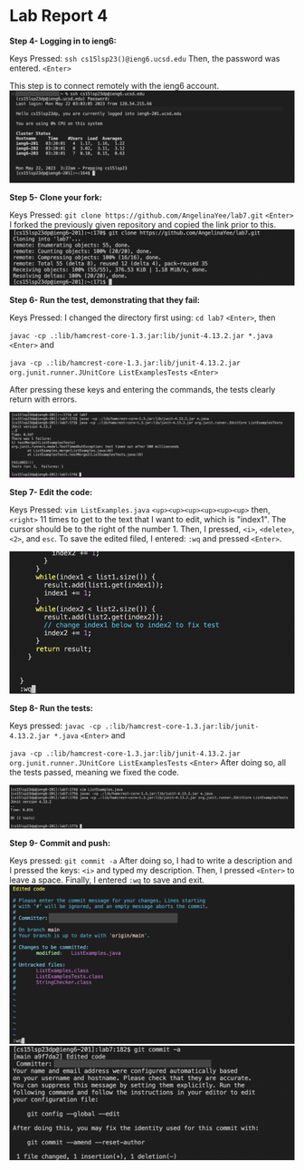 # Lab Report 4 #
**Step 4- Logging in to ieng6:** 

Keys Pressed: `ssh cs15lsp23()@ieng6.ucsd.edu`
Then, the password was entered. `<Enter>`

This step is to connect remotely with the ieng6 account. 
![Image](Login.png)

**Step 5- Clone your fork:** 

Keys Pressed: `git clone https://github.com/AngelinaYee/lab7.git` `<Enter>`
I forked the previously given repository and copied the link prior to this. 
![Image](Clone.png)

**Step 6- Run the test, demonstrating that they fail:**

Keys Pressed: I changed the directory first using: `cd lab7` `<Enter>`, then 

`javac -cp .:lib/hamcrest-core-1.3.jar:lib/junit-4.13.2.jar *.java` `<Enter>` and

`java -cp .:lib/hamcrest-core-1.3.jar:lib/junit-4.13.2.jar org.junit.runner.JUnitCore ListExamplesTests` `<Enter>`

After pressing these keys and entering the commands, the tests clearly return with errors. 

![Image](TestFail.png)

**Step 7- Edit the code:**

Keys Pressed: `vim ListExamples.java`
`<up><up><up><up><up><up>` then, `<right>` 11 times to get to the text that I want to edit, which is "index1". The cursor should be to the right of the number 1. 
Then, I pressed, `<i>`, `<delete>`, `<2>`, and `esc`. 
To save the edited filed, I entered: `:wq` and pressed `<Enter>`. 

![Image](TestFix.png)

**Step 8- Run the tests:**

Keys pressed: `javac -cp .:lib/hamcrest-core-1.3.jar:lib/junit-4.13.2.jar *.java` `<Enter>` and

`java -cp .:lib/hamcrest-core-1.3.jar:lib/junit-4.13.2.jar org.junit.runner.JUnitCore ListExamplesTests` `<Enter>` 
After doing so, all the tests passed, meaning we fixed the code. 

![Image](TestsPass.png)

**Step 9- Commit and push:**

Keys pressed: `git commit -a` 
After doing so, I had to write a description and I pressed the keys: `<i>` and typed my description. Then, I pressed `<Enter>` to leave a space. 
Finally, I entered `:wq` to save and exit.
![Image](Commit.png)
![Image](CommitResult.png)

